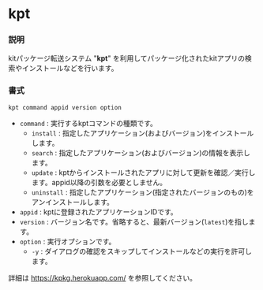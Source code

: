 # kpt
### 説明
kitパッケージ転送システム "**kpt**" を利用してパッケージ化されたkitアプリの検索やインストールなどを行います。


### 書式
```kish
kpt command appid version option
```
- `command` : 実行するkptコマンドの種類です。
  - `install` : 指定したアプリケーション(およびバージョン)をインストールします。
  - `search` : 指定したアプリケーション(およびバージョン)の情報を表示します。
  - `update` : kptからインストールされたアプリに対して更新を確認／実行します。appid以降の引数を必要としません。
  - `uninstall` : 指定したアプリケーション(指定されたバージョンのもの)をアンインストールします。
- `appid` : kptに登録されたアプリケーションIDです。
- `version` : バージョン名です。省略すると、最新バージョン(`latest`)を指します。
- `option` : 実行オプションです。
  - `-y` : ダイアログの確認をスキップしてインストールなどの実行を許可します。

詳細は https://kpkg.herokuapp.com/ を参照してください。
